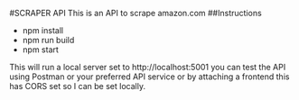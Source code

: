 #SCRAPER API
This is an API to scrape amazon.com
##Instructions
  * npm install
  * npm run build
  * npm start

  This will run a local server set to http://localhost:5001 you can test the API using Postman or your preferred API service or by attaching a frontend this has CORS set so I can be set locally.